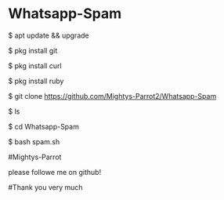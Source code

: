 # Whatsapp-Spam

$ apt update && upgrade

$ pkg install git

$ pkg install curl

$ pkg install ruby

$ git clone https://github.com/Mightys-Parrot2/Whatsapp-Spam

$ ls

$ cd Whatsapp-Spam

$ bash spam.sh



#Mightys-Parrot

please followe me on github!

#Thank you very much
